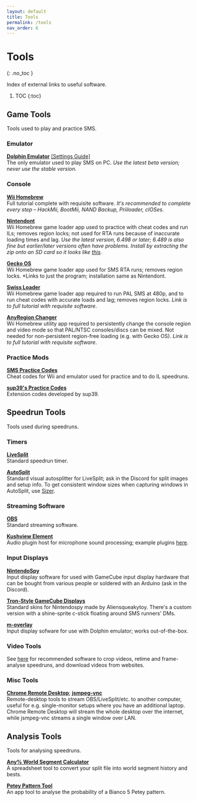 ```yaml
---
layout: default
title: Tools
permalink: /tools
nav_order: 6
---
```


# Tools
{: .no_toc }

Index of external links to useful software.

1. TOC
{:toc}

## Game Tools
Tools used to play and practice SMS.
### Emulator
**[Dolphin Emulator](https://dolphin-emu.org/download/)** [\[Settings Guide\]](https://imgur.com/a/qj6vrmM)  
The only emulator used to play SMS on PC. *Use the latest beta version; never use the stable version.*

### Console
**[Wii Homebrew](https://wii.guide)**  
Full tutorial complete with requisite software. *It's recommended to complete every step – HackMii, BootMii, NAND Backup, Priiloader, cIOSes.*

**[Nintendont](https://zint.ch/NintendontPackager/)**  
Wii Homebrew game loader app used to practice with cheat codes and run ILs; removes region locks; not used for RTA runs because of inaccurate loading times and lag. *Use the latest version, 6.498 or later; 6.489 is also fine but earlier/later versions often have problems. Install by extracting the zip onto an SD card so it looks like [this](https://cdn.discordapp.com/attachments/529145099003887618/938900334334578708/unknown.png)*.

**[Gecko OS](https://shoutplenty.netlify.app/files/Gecko1931.zip)**  
Wii Homebrew game loader app used for SMS RTA runs; removes region locks. *Links to just the program; installation same as Nintendont.

**[Swiss Loader](https://gbatemp.net/threads/how-to-set-up-and-use-swiss-on-the-wii.291505/)**  
Wii Homebrew game loader app required to run PAL SMS at 480p, and to run cheat codes with accurate loads and lag; removes region locks. *Link is to full tutorial with requisite software*.

**[AnyRegion Changer](https://youtu.be/sqI3Zg-jGvw)**  
Wii Homebrew utility app required to persistently change the console region and video mode so that PAL/NTSC consoles/discs can be mixed. Not needed for non-persistent region-free loading (e.g. with Gecko OS). *Link is to full tutorial with requisite software*.

### Practice Mods
**[SMS Practice Codes](https://gct.zint.ch)**  
Cheat codes for Wii and emulator used for practice and to do IL speedruns.

**[sup39's Practice Codes](https://app.sms.sup39.dev/gct-extension/)**  
Extension codes developed by sup39.

## Speedrun Tools
Tools used during speedruns.

### Timers

**[LiveSplit](https://livesplit.org/downloads/)**  
Standard speedrun timer.

**[AutoSplit](https://github.com/Toufool/Auto-Split/releases/)**  
Standard visual autosplitter for LiveSplit; ask in the Discord for split images and setup info. To get consistent window sizes when capturing windows in AutoSplit, use [Sizer](http://www.brianapps.net/sizer/).

### Streaming Software
**[OBS](https://obsproject.com/download)**  
Standard streaming software.

**[Kushview Element](https://github.com/kushview/Element)**  
Audio plugin host for microphone sound processing; example plugins [here](https://www.reaper.fm/reaplugs/).

### Input Displays
**[NintendoSpy](https://github.com/jaburns/NintendoSpy)**  
Input display software for used with GameCube input display hardware that can be bought from various people or soldered with an Arduino (ask in the Discord).

**[Tron-Style GameCube Displays](https://drive.google.com/drive/folders/1y-pLcrQwD9EqCu9EH1ZFJZDNtTmmrbhR)**  
Standard skins for Nintendospy made by Aliensqueakytoy. There's a custom version with a shine-sprite c-stick floating around SMS runners' DMs.

**[m-overlay](https://github.com/bkacjios/m-overlay)**  
Input display sofware for use with Dolphin emulator; works out-of-the-box.

### Video Tools
See [here](info/video-tools) for recommended software to crop videos, retime and frame-analyse speedruns, and download videos from websites.

### Misc Tools
**[Chrome Remote Desktop](https://remotedesktop.google.com/)**; **[jsmpeg-vnc](https://github.com/phoboslab/jsmpeg-vnc)**  
Remote-desktop tools to stream OBS/LiveSplit/etc. to another computer, useful for e.g. single-monitor setups where you have an additional laptop. Chrome Remote Desktop will stream the whole desktop over the internet, while jsmpeg-vnc streams a single window over LAN.

## Analysis Tools
Tools for analysing speedruns.

**[Any% World Segment Calculator](https://docs.google.com/spreadsheets/d/1v-FhUuG77YuWI8zTrCd8S8TZYM0V2JDqHzhaFiLHn8E/edit?usp=sharing)**  
A spreadsheet tool to convert your split file into world segment history and bests.

**[Petey Pattern Tool](https://naosanpoyo.github.io/PeteyPattern/)**  
An app tool to analyse the probability of a Bianco 5 Petey pattern.
